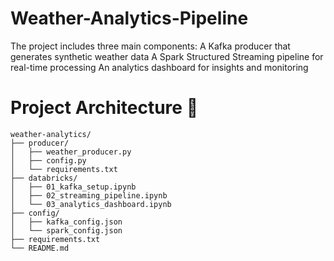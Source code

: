 # Weather-Analytics-Pipeline
The project includes three main components:  A Kafka producer that generates synthetic weather data A Spark Structured Streaming pipeline for real-time processing An analytics dashboard for insights and monitoring

# Project Architecture 👀

    weather-analytics/
    ├── producer/                     
    │   ├── weather_producer.py
    │   ├── config.py
    │   └── requirements.txt
    ├── databricks/                   
    │   ├── 01_kafka_setup.ipynb
    │   ├── 02_streaming_pipeline.ipynb
    │   └── 03_analytics_dashboard.ipynb
    ├── config/                        
    │   ├── kafka_config.json
    │   └── spark_config.json
    ├── requirements.txt
    └── README.md
